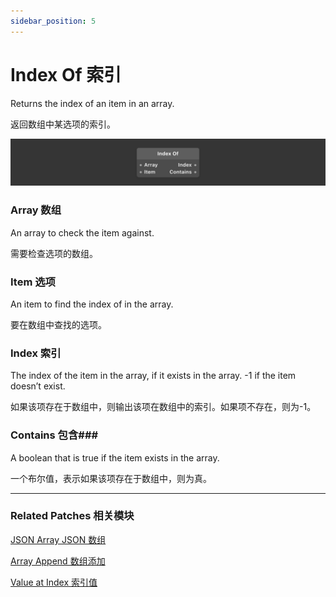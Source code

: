 ```yaml
---
sidebar_position: 5
---
```


# Index Of 索引

Returns the index of an item in an array.

返回数组中某选项的索引。

![Image](./../../../static/img/docs/Data/index-of.png)

### Array 数组

An array to check the item against.

需要检查选项的数组。

### Item 选项

An item to find the index of in the array.

要在数组中查找的选项。

### Index 索引

The index of the item in the array, if it exists in the array. -1 if the item doesn’t exist.

如果该项存在于数组中，则输出该项在数组中的索引。如果项不存在，则为-1。

### Contains 包含### 

A boolean that is true if the item exists in the array.

一个布尔值，表示如果该项存在于数组中，则为真。

------

### Related Patches 相关模块

[JSON Array JSON 数组](./JSON%20Array)

[Array Append 数组添加](./Array%20Append)

[Value at Index 索引值](./Value%20at%20Index)
